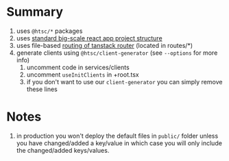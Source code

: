 # Summary

1. uses `@htsc/*` packages
2. uses [standard big-scale react app project structure](https://profy.dev/article/react-folder-structure#exit-group-by-features)
3. uses file-based [routing of tanstack router](https://tanstack.com/router/latest/docs) (located in routes/\*)
4. generate clients using `@htsc/client-generator` (see `--options` for more info)
   1. uncomment code in services/clients
   2. uncomment `useInitClients` in +root.tsx
   3. if you don't want to use our `client-generator` you can simply remove these lines

# Notes

1. in production you won't deploy the default files in `public/` folder unless you have changed/added a key/value in which case you will only include the changed/added keys/values.
